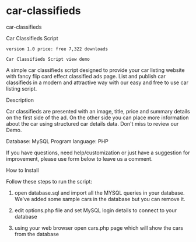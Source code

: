 # car-classifieds
car-classifieds

Car Classifieds Script

    version 1.0 price: free 7,322 downloads 

    Car Classifieds Script view demo

A simple car classifieds script designed to provide your car listing website with fancy flip card effect classified ads page. List and publish car classifieds in a modern and attractive way with our easy and free to use car listing script.

Description

Car classifieds are presented with an image, title, price and summary details on the first side of the ad. On the other side you can place more information about the car using structured car details data. Don't miss to review our Demo.

Database: MySQL
Program language: PHP

If you have questions, need help/customization or just have a suggestion for improvement, please use form below to leave us a comment.

How to Install

Follow these steps to run the script:

1) open database.sql and import all the MYSQL queries in your database. We've added some sample cars in the database but you can remove it.

2) edit options.php file and set MySQL login details to connect to your database

3) using your web browser open cars.php page which will show the cars from the database 